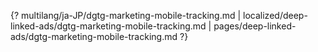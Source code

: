 {? multilang/ja-JP/dgtg-marketing-mobile-tracking.md | localized/deep-linked-ads/dgtg-marketing-mobile-tracking.md | pages/deep-linked-ads/dgtg-marketing-mobile-tracking.md ?}
